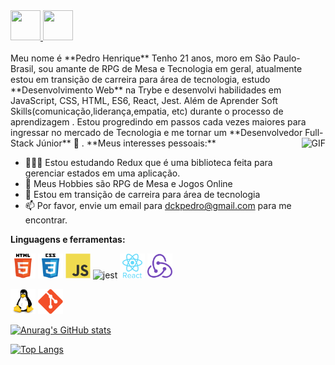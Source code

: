 <a href="https://github.com/PedroSincero" target="_blank">
  <img src="https://cdn.iconscout.com/icon/free/png-256/github-108-438008.png" width="48px" height="48px">
</a> 
<a href="https://www.linkedin.com/in/pedro-henrique-pires-do-nascimento/" target="_blank">
  <img src="https://i.ibb.co/Kx2GSrT/linkedin.png" width="48px" height="48px">
</a>
<br />
<br />
Meu nome é **Pedro Henrique** Tenho 21 anos, moro em São Paulo-Brasil, sou amante de RPG de Mesa e Tecnologia em geral, atualmente estou em transição de carreira para área de tecnologia, estudo **Desenvolvimento Web** na Trybe e desenvolvi habilidades em JavaScript, CSS, HTML, ES6, React, Jest. Além de Aprender Soft Skills(comunicação,liderança,empatia, etc) durante o processo de aprendizagem  . Estou progredindo em passos cada vezes maiores para ingressar no mercado de Tecnologia e me tornar um **Desenvolvedor Full-Stack Júnior** 💼 .

<img src="https://epicorpg.com.br/wp-content/uploads/2019/03/Taverna-2.gif" align="right" alt="GIF" height="220px">
**Meus interesses pessoais:**

* 👨🏽‍💻 Estou estudando Redux que é uma biblioteca feita para gerenciar estados em uma aplicação.
* 🎲 Meus Hobbies são RPG de Mesa e Jogos Online
* 💼 Estou em transição de carreira para área de tecnologia
* 📫 Por favor, envie um email para dckpedro@gmail.com para me encontrar.

**Linguagens e ferramentas:**  

<p align="left">
  <img src="https://raw.githubusercontent.com/devicons/devicon/master/icons/html5/html5-original-wordmark.svg" alt="html5" width="40" height="40"/> 
  <img src="https://raw.githubusercontent.com/devicons/devicon/master/icons/css3/css3-original-wordmark.svg" alt="css3" width="40" height="40"/> 
  <img src="https://raw.githubusercontent.com/devicons/devicon/master/icons/javascript/javascript-original.svg" alt="javascript" width="40" height="40"/> 
  <img src="https://www.learnstorybook.com/intro-to-storybook/logo-jest.png" alt="jest" width="40" height="40" />
  <img src="https://raw.githubusercontent.com/devicons/devicon/master/icons/react/react-original-wordmark.svg" alt="react" width="40" height="40"/> 
  <img src="https://raw.githubusercontent.com/devicons/devicon/master/icons/redux/redux-original.svg" alt="redux" width="40" height="40"/> 
 </p>
 
 <p>
  <img src="https://raw.githubusercontent.com/devicons/devicon/master/icons/linux/linux-original.svg" alt="linux" width="40" height="40" />
  <img src="https://raw.githubusercontent.com/devicons/devicon/master/icons/git/git-original.svg" alt="git" width="40" height="40"/> 
</p>

[![Anurag's GitHub stats](https://github-readme-stats.vercel.app/api?username=pedrosincero)](https://github.com/anuraghazra/github-readme-stats)

[![Top Langs](https://github-readme-stats.vercel.app/api/top-langs/?username=pedrosincero&layout=compact)](https://github.com/anuraghazra/github-readme-stats)

<!--
**PedroSincero/PedroSincero** is a ✨ _special_ ✨ repository because its `README.md` (this file) appears on your GitHub profile.

Here are some ideas to get you started:

- 🔭 I’m currently working on ...
- 🌱 I’m currently learning ...
- 👯 I’m looking to collaborate on ...
- 🤔 I’m looking for help with ...
- 💬 Ask me about ...
- 📫 How to reach me: ...
- 😄 Pronouns: ...
- ⚡ Fun fact: ...
-->
